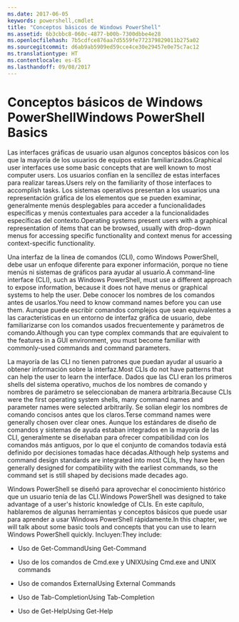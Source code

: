 ```yaml
---
ms.date: 2017-06-05
keywords: powershell,cmdlet
title: "Conceptos básicos de Windows PowerShell"
ms.assetid: 6b3cbbc8-060c-4877-b00b-7300dbbe4e28
ms.openlocfilehash: 7b5cdfce876aa7d5559fe772379829011b275a02
ms.sourcegitcommit: d6ab9ab5909ed59cce4ce30e29457e0e75c7ac12
ms.translationtype: HT
ms.contentlocale: es-ES
ms.lasthandoff: 09/08/2017
---
```

# <a name="windows-powershell-basics"></a><span data-ttu-id="eaae5-103">Conceptos básicos de Windows PowerShell</span><span class="sxs-lookup"><span data-stu-id="eaae5-103">Windows PowerShell Basics</span></span>
<span data-ttu-id="eaae5-104">Las interfaces gráficas de usuario usan algunos conceptos básicos con los que la mayoría de los usuarios de equipos están familiarizados.</span><span class="sxs-lookup"><span data-stu-id="eaae5-104">Graphical user interfaces use some basic concepts that are well known to most computer users.</span></span> <span data-ttu-id="eaae5-105">Los usuarios confían en la sencillez de estas interfaces para realizar tareas.</span><span class="sxs-lookup"><span data-stu-id="eaae5-105">Users rely on the familiarity of those interfaces to accomplish tasks.</span></span> <span data-ttu-id="eaae5-106">Los sistemas operativos presentan a los usuarios una representación gráfica de los elementos que se pueden examinar, generalmente menús desplegables para acceder a funcionalidades específicas y menús contextuales para acceder a la funcionalidades específicas del contexto.</span><span class="sxs-lookup"><span data-stu-id="eaae5-106">Operating systems present users with a graphical representation of items that can be browsed, usually with drop-down menus for accessing specific functionality and context menus for accessing context-specific functionality.</span></span>

<span data-ttu-id="eaae5-107">Una interfaz de la línea de comandos (CLI), como Windows PowerShell, debe usar un enfoque diferente para exponer información, porque no tiene menús ni sistemas de gráficos para ayudar al usuario.</span><span class="sxs-lookup"><span data-stu-id="eaae5-107">A command-line interface (CLI), such as Windows PowerShell, must use a different approach to expose information, because it does not have menus or graphical systems to help the user.</span></span> <span data-ttu-id="eaae5-108">Debe conocer los nombres de los comandos antes de usarlos.</span><span class="sxs-lookup"><span data-stu-id="eaae5-108">You need to know command names before you can use them.</span></span> <span data-ttu-id="eaae5-109">Aunque puede escribir comandos complejos que sean equivalentes a las características en un entorno de interfaz gráfica de usuario, debe familiarizarse con los comandos usados frecuentemente y parámetros de comando.</span><span class="sxs-lookup"><span data-stu-id="eaae5-109">Although you can type complex commands that are equivalent to the features in a GUI environment, you must become familiar with commonly-used commands and command parameters.</span></span>

<span data-ttu-id="eaae5-110">La mayoría de las CLI no tienen patrones que puedan ayudar al usuario a obtener información sobre la interfaz.</span><span class="sxs-lookup"><span data-stu-id="eaae5-110">Most CLIs do not have patterns that can help the user to learn the interface.</span></span> <span data-ttu-id="eaae5-111">Dados que las CLI eran los primeros shells del sistema operativo, muchos de los nombres de comando y nombres de parámetro se seleccionaban de manera arbitraria.</span><span class="sxs-lookup"><span data-stu-id="eaae5-111">Because CLIs were the first operating system shells, many command names and parameter names were selected arbitrarily.</span></span> <span data-ttu-id="eaae5-112">Se solían elegir los nombres de comando concisos antes que los claros.</span><span class="sxs-lookup"><span data-stu-id="eaae5-112">Terse command names were generally chosen over clear ones.</span></span> <span data-ttu-id="eaae5-113">Aunque los estándares de diseño de comandos y sistemas de ayuda estaban integrados en la mayoría de las CLI, generalmente se diseñaban para ofrecer compatibilidad con los comandos más antiguos, por lo que el conjunto de comandos todavía está definido por decisiones tomadas hace décadas.</span><span class="sxs-lookup"><span data-stu-id="eaae5-113">Although help systems and command design standards are integrated into most CLIs, they have been generally designed for compatibility with the earliest commands, so the command set is still shaped by decisions made decades ago.</span></span>

<span data-ttu-id="eaae5-114">Windows PowerShell se diseñó para aprovechar el conocimiento histórico que un usuario tenía de las CLI.</span><span class="sxs-lookup"><span data-stu-id="eaae5-114">Windows PowerShell was designed to take advantage of a user's historic knowledge of CLIs.</span></span> <span data-ttu-id="eaae5-115">En este capítulo, hablaremos de algunas herramientas y conceptos básicos que puede usar para aprender a usar Windows PowerShell rápidamente.</span><span class="sxs-lookup"><span data-stu-id="eaae5-115">In this chapter, we will talk about some basic tools and concepts that you can use to learn Windows PowerShell quickly.</span></span> <span data-ttu-id="eaae5-116">Incluyen:</span><span class="sxs-lookup"><span data-stu-id="eaae5-116">They include:</span></span>

- <span data-ttu-id="eaae5-117">Uso de Get-Command</span><span class="sxs-lookup"><span data-stu-id="eaae5-117">Using Get-Command</span></span>

- <span data-ttu-id="eaae5-118">Uso de los comandos de Cmd.exe y UNIX</span><span class="sxs-lookup"><span data-stu-id="eaae5-118">Using Cmd.exe and UNIX commands</span></span>

- <span data-ttu-id="eaae5-119">Uso de comandos External</span><span class="sxs-lookup"><span data-stu-id="eaae5-119">Using External Commands</span></span>

- <span data-ttu-id="eaae5-120">Uso de Tab-Completion</span><span class="sxs-lookup"><span data-stu-id="eaae5-120">Using Tab-Completion</span></span>

- <span data-ttu-id="eaae5-121">Uso de Get-Help</span><span class="sxs-lookup"><span data-stu-id="eaae5-121">Using Get-Help</span></span>

